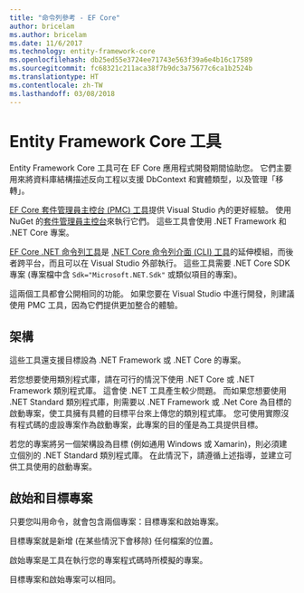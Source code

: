 ```yaml
---
title: "命令列參考 - EF Core"
author: bricelam
ms.author: bricelam
ms.date: 11/6/2017
ms.technology: entity-framework-core
ms.openlocfilehash: db25ed55e3724ee71743e563f39a6e4b16c17589
ms.sourcegitcommit: fc68321c211aca38f7b9dc3a75677c6ca1b2524b
ms.translationtype: HT
ms.contentlocale: zh-TW
ms.lasthandoff: 03/08/2018
---
```

<a name="entity-framework-core-tools"></a>Entity Framework Core 工具
===========================
Entity Framework Core 工具可在 EF Core 應用程式開發期間協助您。 它們主要用來將資料庫結構描述反向工程以支援 DbContext 和實體類型，以及管理「移轉」。

[EF Core 套件管理員主控台 (PMC) 工具][1]提供 Visual Studio 內的更好經驗。 使用 NuGet 的[套件管理員主控台][2]來執行它們。 這些工具會使用 .NET Framework 和 .NET Core 專案。

[EF Core .NET 命令列工具][3]是 [.NET Core 命令列介面 (CLI) 工具][4]的延伸模組，而後者跨平台，而且可以在 Visual Studio 外部執行。 這些工具需要 .NET Core SDK 專案 (專案檔中含 `Sdk="Microsoft.NET.Sdk"` 或類似項目的專案)。

這兩個工具都會公開相同的功能。 如果您要在 Visual Studio 中進行開發，則建議使用 PMC 工具，因為它們提供更加整合的體驗。

<a name="frameworks"></a>架構
----------
這些工具還支援目標設為 .NET Framework 或 .NET Core 的專案。

若您想要使用類別程式庫，請在可行的情況下使用 .NET Core 或 .NET Framework 類別程式庫。 這會使 .NET 工具產生較少問題。 而如果您想要使用 .NET Standard 類別程式庫，則需要以 .NET Framework 或 .Net Core 為目標的啟動專案，使工具擁有具體的目標平台來上傳您的類別程式庫。 您可使用實際沒有程式碼的虛設專案作為啟動專案，此專案的目的僅是為工具提供目標。

若您的專案將另一個架構設為目標 (例如通用 Windows 或 Xamarin)，則必須建立個別的 .NET Standard 類別程式庫。 在此情況下，請遵循上述指導，並建立可供工具使用的啟動專案。

<a name="startup-and-target-projects"></a>啟始和目標專案
---------------------------
只要您叫用命令，就會包含兩個專案：目標專案和啟始專案。

目標專案就是新增 (在某些情況下會移除) 任何檔案的位置。

啟始專案是工具在執行您的專案程式碼時所模擬的專案。

目標專案和啟始專案可以相同。


  [1]: powershell.md
  [2]: https://docs.microsoft.com/nuget/tools/package-manager-console
  [3]: dotnet.md
  [4]: https://docs.microsoft.com/dotnet/core/tools/

